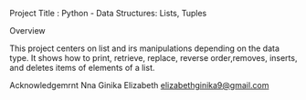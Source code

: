 Project Title : Python - Data Structures: Lists, Tuples

Overview

This project centers on list and irs manipulations depending on the data type. It shows how to print, retrieve, replace, reverse order,removes, inserts, and deletes items of elements of a list. 


Acknowledgemrnt
Nna Ginika Elizabeth
elizabethginika9@gmail.com
